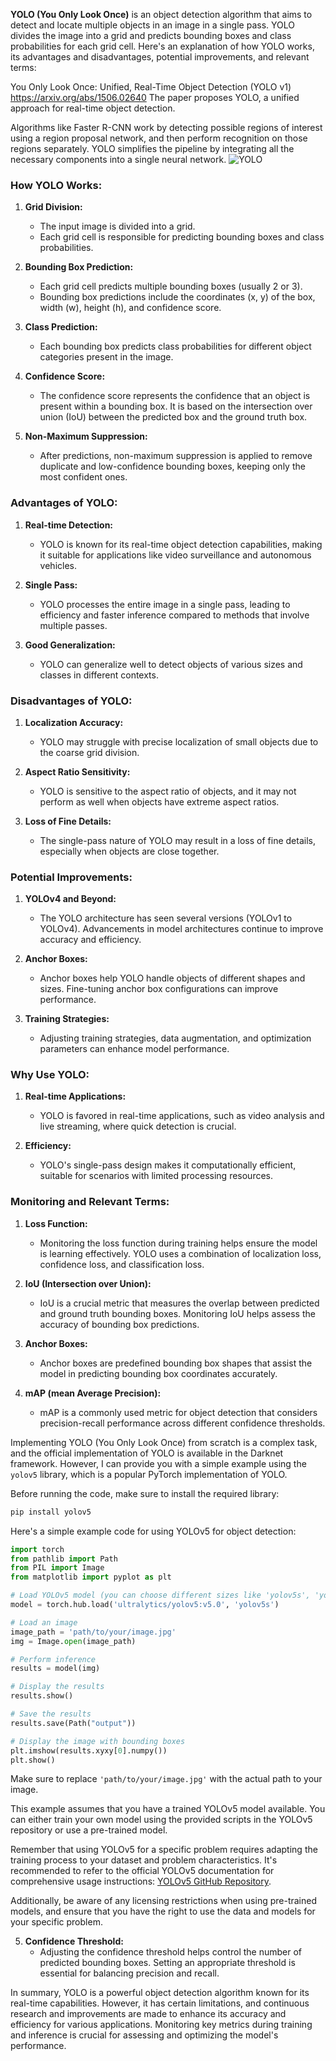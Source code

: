 **YOLO (You Only Look Once)** is an object detection algorithm that aims to detect and locate multiple objects in an image in a single pass. YOLO divides the image into a grid and predicts bounding boxes and class probabilities for each grid cell. Here's an explanation of how YOLO works, its advantages and disadvantages, potential improvements, and relevant terms:

You Only Look Once: Unified, Real-Time Object Detection (YOLO v1)
https://arxiv.org/abs/1506.02640
The paper proposes YOLO, a unified approach for real-time object detection.

Algorithms like Faster R-CNN work by detecting possible regions of interest using a region proposal network, and then perform recognition on those regions separately. YOLO simplifies the pipeline by integrating all the necessary components into a single neural network.
![YOLO](https://pyimagesearch.com/wp-content/uploads/2018/11/yolo_design.jpg)

### How YOLO Works:

1. **Grid Division:**
   - The input image is divided into a grid.
   - Each grid cell is responsible for predicting bounding boxes and class probabilities.

2. **Bounding Box Prediction:**
   - Each grid cell predicts multiple bounding boxes (usually 2 or 3).
   - Bounding box predictions include the coordinates (x, y) of the box, width (w), height (h), and confidence score.

3. **Class Prediction:**
   - Each bounding box predicts class probabilities for different object categories present in the image.

4. **Confidence Score:**
   - The confidence score represents the confidence that an object is present within a bounding box. It is based on the intersection over union (IoU) between the predicted box and the ground truth box.

5. **Non-Maximum Suppression:**
   - After predictions, non-maximum suppression is applied to remove duplicate and low-confidence bounding boxes, keeping only the most confident ones.

### Advantages of YOLO:

1. **Real-time Detection:**
   - YOLO is known for its real-time object detection capabilities, making it suitable for applications like video surveillance and autonomous vehicles.

2. **Single Pass:**
   - YOLO processes the entire image in a single pass, leading to efficiency and faster inference compared to methods that involve multiple passes.

3. **Good Generalization:**
   - YOLO can generalize well to detect objects of various sizes and classes in different contexts.

### Disadvantages of YOLO:

1. **Localization Accuracy:**
   - YOLO may struggle with precise localization of small objects due to the coarse grid division.

2. **Aspect Ratio Sensitivity:**
   - YOLO is sensitive to the aspect ratio of objects, and it may not perform as well when objects have extreme aspect ratios.

3. **Loss of Fine Details:**
   - The single-pass nature of YOLO may result in a loss of fine details, especially when objects are close together.

### Potential Improvements:

1. **YOLOv4 and Beyond:**
   - The YOLO architecture has seen several versions (YOLOv1 to YOLOv4). Advancements in model architectures continue to improve accuracy and efficiency.

2. **Anchor Boxes:**
   - Anchor boxes help YOLO handle objects of different shapes and sizes. Fine-tuning anchor box configurations can improve performance.

3. **Training Strategies:**
   - Adjusting training strategies, data augmentation, and optimization parameters can enhance model performance.

### Why Use YOLO:

1. **Real-time Applications:**
   - YOLO is favored in real-time applications, such as video analysis and live streaming, where quick detection is crucial.

2. **Efficiency:**
   - YOLO's single-pass design makes it computationally efficient, suitable for scenarios with limited processing resources.

### Monitoring and Relevant Terms:

1. **Loss Function:**
   - Monitoring the loss function during training helps ensure the model is learning effectively. YOLO uses a combination of localization loss, confidence loss, and classification loss.

2. **IoU (Intersection over Union):**
   - IoU is a crucial metric that measures the overlap between predicted and ground truth bounding boxes. Monitoring IoU helps assess the accuracy of bounding box predictions.

3. **Anchor Boxes:**
   - Anchor boxes are predefined bounding box shapes that assist the model in predicting bounding box coordinates accurately.

4. **mAP (mean Average Precision):**
   - mAP is a commonly used metric for object detection that considers precision-recall performance across different confidence thresholds.
  
Implementing YOLO (You Only Look Once) from scratch is a complex task, and the official implementation of YOLO is available in the Darknet framework. However, I can provide you with a simple example using the `yolov5` library, which is a popular PyTorch implementation of YOLO.

Before running the code, make sure to install the required library:

```bash
pip install yolov5
```

Here's a simple example code for using YOLOv5 for object detection:

```python
import torch
from pathlib import Path
from PIL import Image
from matplotlib import pyplot as plt

# Load YOLOv5 model (you can choose different sizes like 'yolov5s', 'yolov5m', 'yolov5l', or 'yolov5x')
model = torch.hub.load('ultralytics/yolov5:v5.0', 'yolov5s')

# Load an image
image_path = 'path/to/your/image.jpg'
img = Image.open(image_path)

# Perform inference
results = model(img)

# Display the results
results.show()

# Save the results
results.save(Path("output"))

# Display the image with bounding boxes
plt.imshow(results.xyxy[0].numpy())
plt.show()
```

Make sure to replace `'path/to/your/image.jpg'` with the actual path to your image.

This example assumes that you have a trained YOLOv5 model available. You can either train your own model using the provided scripts in the YOLOv5 repository or use a pre-trained model.

Remember that using YOLOv5 for a specific problem requires adapting the training process to your dataset and problem characteristics. It's recommended to refer to the official YOLOv5 documentation for comprehensive usage instructions: [YOLOv5 GitHub Repository](https://github.com/ultralytics/yolov5).

Additionally, be aware of any licensing restrictions when using pre-trained models, and ensure that you have the right to use the data and models for your specific problem.

5. **Confidence Threshold:**
   - Adjusting the confidence threshold helps control the number of predicted bounding boxes. Setting an appropriate threshold is essential for balancing precision and recall.

In summary, YOLO is a powerful object detection algorithm known for its real-time capabilities. However, it has certain limitations, and continuous research and improvements are made to enhance its accuracy and efficiency for various applications. Monitoring key metrics during training and inference is crucial for assessing and optimizing the model's performance.
